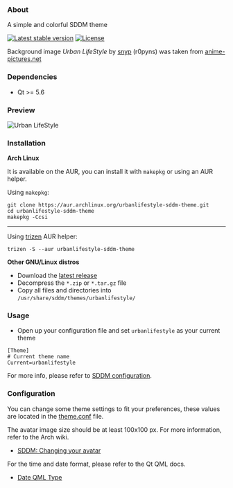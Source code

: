 ### About

A simple and colorful SDDM theme

[![Latest stable version](https://img.shields.io/github/tag/AlfredoRamos/urbanlifestyle-sddm-theme.svg?style=flat-square&maxAge=3600&label=stable)](https://github.com/AlfredoRamos/urbanlifestyle-sddm-theme/releases/latest) [![License](https://img.shields.io/github/license/AlfredoRamos/urbanlifestyle-sddm-theme.svg?style=flat-square)](https://raw.githubusercontent.com/AlfredoRamos/urbanlifestyle-sddm-theme/master/LICENSE)

Background image *Urban LifeStyle* by [snyp](http://r0pyns.deviantart.com/) (r0pyns) was taken from [anime-pictures.net](https://anime-pictures.net/pictures/view_post/100739)

### Dependencies
- Qt >= 5.6

### Preview
![Urban LifeStyle](https://raw.githubusercontent.com/AlfredoRamos/urbanlifestyle-sddm-theme/master/images/urbanlifestyle.jpg)

### Installation
**Arch Linux**

It is available on the AUR, you can install it with `makepkg` or using an AUR helper.

Using `makepkg`:

```shell
git clone https://aur.archlinux.org/urbanlifestyle-sddm-theme.git
cd urbanlifestyle-sddm-theme
makepkg -Ccsi
```
___

Using [trizen](https://github.com/trizen/trizen) AUR helper:

```shell
trizen -S --aur urbanlifestyle-sddm-theme
```

**Other GNU/Linux distros**
- Download the [latest release](https://github.com/AlfredoRamos/urbanlifestyle-sddm-theme/releases/latest)
- Decompress the `*.zip` or `*.tar.gz` file
- Copy all files and directories into `/usr/share/sddm/themes/urbanlifestyle/`

### Usage
- Open up your configuration file and set `urbanlifestyle` as your current theme

```shell
[Theme]
# Current theme name
Current=urbanlifestyle
```

For more info, please refer to [SDDM configuration](https://github.com/sddm/sddm/wiki/0.16.0-Release-Announcement#configuration).

### Configuration
You can change some theme settings to fit your preferences, these values are located in the [theme.conf](https://github.com/AlfredoRamos/urbanlifestyle-sddm-theme/blob/master/theme.conf) file.

The avatar image size should be at least 100x100 px. For more information, refer to the Arch wiki.
- [SDDM: Changing your avatar](https://wiki.archlinux.org/index.php/SDDM#Changing_your_avatar)

For the time and date format, please refer to the Qt QML docs.
- [Date QML Type](https://doc.qt.io/qt-5/qml-qtqml-date.html)
